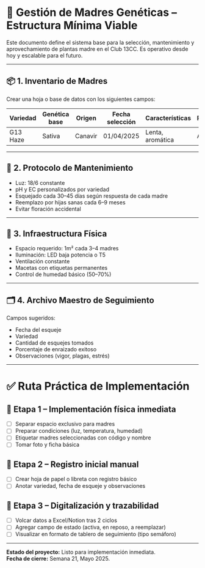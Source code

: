 
# 🌱 Gestión de Madres Genéticas – Estructura Mínima Viable

Este documento define el sistema base para la selección, mantenimiento y aprovechamiento de plantas madre en el Club 13CC. Es operativo desde hoy y escalable para el futuro.

---

## 📦 1. Inventario de Madres

Crear una hoja o base de datos con los siguientes campos:

| Variedad   | Genética base | Origen   | Fecha selección | Características     | Rendimiento | Estado |
|------------|----------------|----------|------------------|----------------------|-------------|--------|
| G13 Haze   | Sativa         | Canavir  | 01/04/2025       | Lenta, aromática     | Alto        | Activa |

---

## 🧪 2. Protocolo de Mantenimiento

- Luz: 18/6 constante
- pH y EC personalizados por variedad
- Esquejado cada 30–45 días según respuesta de cada madre
- Reemplazo por hijas sanas cada 6–9 meses
- Evitar floración accidental

---

## 🧱 3. Infraestructura Física

- Espacio requerido: 1m² cada 3–4 madres
- Iluminación: LED baja potencia o T5
- Ventilación constante
- Macetas con etiquetas permanentes
- Control de humedad básico (50–70%)

---

## 🗂️ 4. Archivo Maestro de Seguimiento

Campos sugeridos:

- Fecha del esqueje
- Variedad
- Cantidad de esquejes tomados
- Porcentaje de enraizado exitoso
- Observaciones (vigor, plagas, estrés)

---

# ✅ Ruta Práctica de Implementación

## 🔹 Etapa 1 – Implementación física inmediata
- [ ] Separar espacio exclusivo para madres
- [ ] Preparar condiciones (luz, temperatura, humedad)
- [ ] Etiquetar madres seleccionadas con código y nombre
- [ ] Tomar foto y ficha básica

## 🔹 Etapa 2 – Registro inicial manual
- [ ] Crear hoja de papel o libreta con registro básico
- [ ] Anotar variedad, fecha de esqueje y observaciones

## 🔹 Etapa 3 – Digitalización y trazabilidad
- [ ] Volcar datos a Excel/Notion tras 2 ciclos
- [ ] Agregar campo de estado (activa, en reposo, a reemplazar)
- [ ] Visualizar en formato de tablero de seguimiento (tipo semáforo)

---

**Estado del proyecto:** Listo para implementación inmediata.  
**Fecha de cierre:** Semana 21, Mayo 2025.
